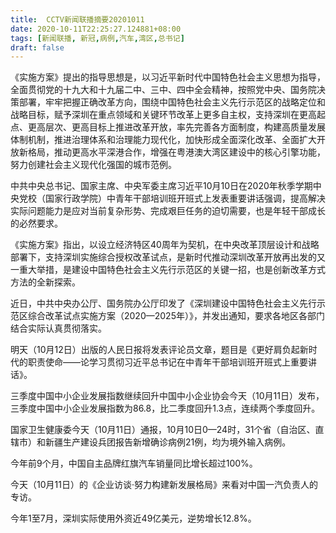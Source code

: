 ```yaml
---
title:  CCTV新闻联播摘要20201011
date: 2020-10-11T22:25:27.124881+08:00
tags: [新闻联播, 新冠,病例,汽车,湾区,总书记]
draft: false
---
```


《实施方案》提出的指导思想是，以习近平新时代中国特色社会主义思想为指导，全面贯彻党的十九大和十九届二中、三中、四中全会精神，按照党中央、国务院决策部署，牢牢把握正确改革方向，围绕中国特色社会主义先行示范区的战略定位和战略目标，赋予深圳在重点领域和关键环节改革上更多自主权，支持深圳在更高起点、更高层次、更高目标上推进改革开放，率先完善各方面制度，构建高质量发展体制机制，推进治理体系和治理能力现代化，加快形成全面深化改革、全面扩大开放新格局，推动更高水平深港合作，增强在粤港澳大<span class="keywords_fund">湾区</span>建设中的核心引擎功能，努力创建社会主义现代化强国的城市范例。

中共中央<span class="keywords_content">总书记</span>、国家主席、中央军委主席习近平10月10日在2020年秋季学期中央党校（国家行政学院）中青年干部培训班开班式上发表重要讲话强调，提高解决实际问题能力是应对当前复杂形势、完成艰巨任务的迫切需要，也是年轻干部成长的必然要求。

《实施方案》指出，以设立经济特区40周年为契机，在中央改革顶层设计和战略部署下，支持深圳实施综合授权改革试点，是新时代推动深圳改革开放再出发的又一重大举措，是建设中国特色社会主义先行示范区的关键一招，也是创新改革方式方法的全新探索。

近日，中共中央办公厅、国务院办公厅印发了《深圳建设中国特色社会主义先行示范区综合改革试点实施方案（2020—2025年）》，并发出通知，要求各地区各部门结合实际认真贯彻落实。

明天（10月12日）出版的人民日报将发表评论员文章，题目是《更好肩负起新时代的职责使命——论学习贯彻习近平<span class="keywords_content">总书记</span>在中青年干部培训班开班式上重要讲话》。

三季度中国中小企业发展指数继续回升中国中小企业协会今天（10月11日）发布，三季度中国中小企业发展指数为86.8，比二季度回升1.3点，连续两个季度回升。

国家卫生健康委今天（10月11日）通报，10月10日0—24时，31个省（自治区、直辖市）和新疆生产建设兵团报告新增确诊<span class="keywords_content">病例</span>21例，均为境外输入<span class="keywords_content">病例</span>。

今年前9个月，中国自主品牌红旗<span class="keywords_fund"><span class="keywords_fund">汽车</span></span>销量同比增长超过100%。

今天（10月11日）的《企业访谈·努力构建新发展格局》来看对中国一汽负责人的专访。

今年1至7月，深圳实际使用外资近49亿美元，逆势增长12.8%。

